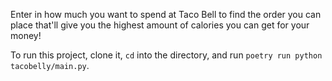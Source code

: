Enter in how much you want to spend at Taco Bell to find the order you can place that'll give you the highest amount of calories you can get for your money!

To run this project, clone it, `cd` into the directory, and run `poetry run python tacobelly/main.py`.